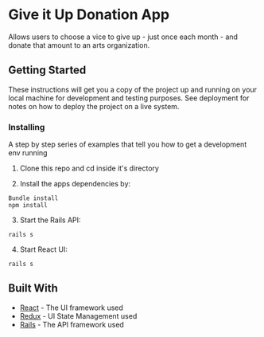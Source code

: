 # Give it Up Donation App

Allows users to choose a vice to give up - just once each month - and donate that amount to an arts organization.

## Getting Started

These instructions will get you a copy of the project up and running on your local machine for development and testing purposes. See deployment for notes on how to deploy the project on a live system.


### Installing

A step by step series of examples that tell you how to get a development env running

1. Clone this repo and cd inside it's directory


2. Install the apps dependencies by:

```
Bundle install
npm install
```

3. Start the Rails API:

```
rails s
```

4. Start React UI:

```
rails s
```

## Built With

* [React](https://reactjs.org/) - The UI framework used
* [Redux](https://redux.js.org/) - UI State Management used
* [Rails](https://guides.rubyonrails.org/api_app.html) - The API framework used
